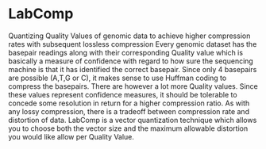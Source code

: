 # LabComp
Quantizing Quality Values of genomic data to achieve higher compression rates with subsequent lossless compression
Every genomic dataset has the basepair readings along with their corresponding Quality value which is basically a measure of confidence with regard to how sure the sequencing machine is that it has identified the correct basepair. Since only 4 basepairs are possible (A,T,G or C), it makes sense to use Huffman coding to compress the basepairs. There are however a lot more Quality values. Since these values represent confidence measures, it should be tolerable to concede some resolution in return for a higher compression ratio.
As with any lossy compression, there is a tradeoff between compression rate and distortion of data. LabComp is a vector quantization technique which allows you to choose both the vector size and the maximum allowable distortion you would like allow per Quality Value.
